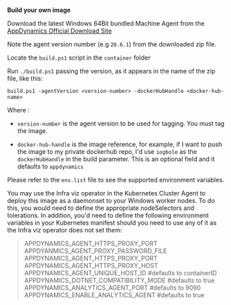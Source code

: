 **Build your own image**


Download the latest Windows 64Bit bundled Machine Agent from the [AppDynamics Official Download Site](https://download.appdynamics.com/download/)


Note the agent version number (e.g `20.6.1`) from the downloaded zip file.

  

Locate the `build.ps1` script in the `container` folder

  

Run `./build.ps1` passing the version, as it appears in the name of the zip file, like this:

  

`build.ps1 -agentVersion <version-number> -dockerHubHandle <docker-hub-name>`

Where :

  

-  `version-number` is the agent version to be used for tagging. You must tag the image.

-  `docker-hub-handle` is the image reference, for example, if I want to push the image to my private dockerhub repo, I'd use `iogbole` as the `dockerHubHandle` in the build parameter.  This is an optional field and it defaults to `appdynamics`

Please refer to the `env.list` file to see the supported environment variables.

You may use the Infra viz operator in the Kubernetes Cluster Agent to deploy this image as a daemonset to your Windows worker nodes. To do this, you would need to define the appropriate nodeSelectors and tolerations. In addition, you'd need to define the following environment variables in your Kubernetes manifest should you need to use any of it as the Infra viz operator does not set them:

> APPDYNAMICS_AGENT_HTTPS_PROXY_PORT <br>
> APPDYANMICS_AGENT_PROXY_PASSWORD_FILE <br>
> APPDYNAMICS_AGENT_HTTPS_PROXY_PORT <br>
> APPDYNAMICS_AGENT_HTTPS_PROXY_HOST <br>
> APPDYNAMICS_AGENT_UNIQUE_HOST_ID #defaults to containerID  <br>
> APPDYNAMICS_DOTNET_COMPATIBILITY_MODE #defaults to true  <br> 
> APPDYNAMICS_ANALYTICS_AGENT_PORT #defaults to 9090   <br>
> APPDYNAMICS_ENABLE_ANALYTICS_AGENT #defaults to true
